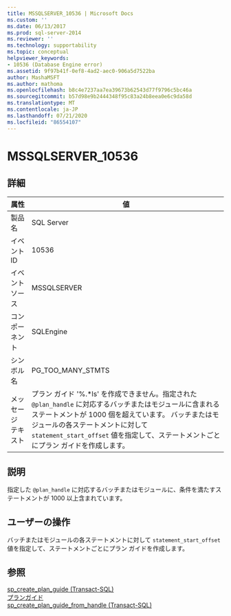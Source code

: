 ```yaml
---
title: MSSQLSERVER_10536 | Microsoft Docs
ms.custom: ''
ms.date: 06/13/2017
ms.prod: sql-server-2014
ms.reviewer: ''
ms.technology: supportability
ms.topic: conceptual
helpviewer_keywords:
- 10536 (Database Engine error)
ms.assetid: 9f97b41f-0ef8-4ad2-aec0-906a5d7522ba
author: MashaMSFT
ms.author: mathoma
ms.openlocfilehash: b8c4e7237aa7ea39673b62543d77f9796c5bc46a
ms.sourcegitcommit: b57d98e9b2444348f95c83a24b8eea0e6c9da58d
ms.translationtype: MT
ms.contentlocale: ja-JP
ms.lasthandoff: 07/21/2020
ms.locfileid: "86554107"
---
```

# <a name="mssqlserver_10536"></a>MSSQLSERVER_10536
    
## <a name="details"></a>詳細  
  
|属性|値|  
|-|-|  
|製品名|SQL Server|  
|イベント ID|10536|  
|イベント ソース|MSSQLSERVER|  
|コンポーネント|SQLEngine|  
|シンボル名|PG_TOO_MANY_STMTS|  
|メッセージ テキスト|プラン ガイド '%.\*ls' を作成できません。指定された `@plan_handle` に対応するバッチまたはモジュールに含まれるステートメントが 1000 個を超えています。 バッチまたはモジュールの各ステートメントに対して `statement_start_offset` 値を指定して、ステートメントごとにプラン ガイドを作成します。|  
  
## <a name="explanation"></a>説明  
 指定した `@plan_handle` に対応するバッチまたはモジュールに、条件を満たすステートメントが 1000 以上含まれています。  
  
## <a name="user-action"></a>ユーザーの操作  
 バッチまたはモジュールの各ステートメントに対して `statement_start_offset` 値を指定して、ステートメントごとにプラン ガイドを作成します。  
  
## <a name="see-also"></a>参照  
 [sp_create_plan_guide &#40;Transact-SQL&#41;](/sql/relational-databases/system-stored-procedures/sp-create-plan-guide-transact-sql)   
 [プランガイド](../performance/plan-guides.md)   
 [sp_create_plan_guide_from_handle &#40;Transact-SQL&#41;](/sql/relational-databases/system-stored-procedures/sp-create-plan-guide-from-handle-transact-sql)  
  
  
